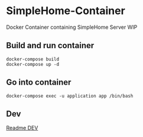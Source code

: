 # SimpleHome-Container

Docker Container containing SimpleHome Server WIP

## Build and run container

```shell
docker-compose build
docker-compose up -d
```

## Go into container

```shell
docker-compose exec -u application app /bin/bash
```

## Dev
[Readme DEV](dev/README.md)